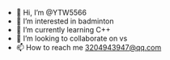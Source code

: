 - 👋 Hi, I’m @YTW5566
- 👀 I’m interested in badminton
- 🌱 I’m currently learning C++
- 💞️ I’m looking to collaborate on vs
- 📫 How to reach me 3204943947@qq.com

<!---
YTW5566/YTW5566 is a ✨ special ✨ repository because its `README.md` (this file) appears on your GitHub profile.
You can click the Preview link to take a look at your changes.
--->
